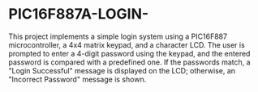 # PIC16F887A-LOGIN-
This project implements a simple login system using a PIC16F887 microcontroller, a 4x4 matrix keypad, and a character LCD. 
The user is prompted to enter a 4-digit password using the keypad, and the entered password is compared with a predefined one. 
If the passwords match, a "Login Successful" message is displayed on the LCD; otherwise, an "Incorrect Password" message is shown.

